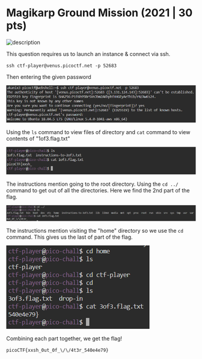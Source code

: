 # Magikarp Ground Mission (2021 | 30 pts)

![description](gg/picoCTF/General%20Skills/Magikarp%20Ground%20Mission/files/desc.png)

This question requires us to launch an instance & connect via ssh.

```
ssh ctf-player@venus.picoctf.net -p 52683
```

Then entering the given password

![connect](files/connect-ssh.png)

Using the ```ls``` command to view files of directory and ```cat``` command to view contents of "1of3.flag.txt"

![flag 1of3](files/1_3.png)

The instructions mention going to the root directory. Using the ```cd ../``` command to get out of all the directories. Here we find the 2nd part of the flag.

![2of3 flag](files/2_3.png)

The instructions mention visiting the "home" directory so we use the ```cd``` command. This gives us the last of part of the flag.

![3of3 flag](files/3_3.png)

Combining each part together, we get the flag!

```
picoCTF{xxsh_0ut_0f_\/\/4t3r_540e4e79}
```
